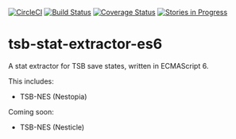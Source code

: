 [![CircleCI](https://circleci.com/gh/retro-games/tsb-stat-extractor-es6/tree/master.svg?style=shield)](https://circleci.com/gh/retro-games/tsb-stat-extractor-es6/tree/master)
[![Build Status](https://travis-ci.org/retro-games/tsb-stat-extractor-es6.svg?branch=master)](https://travis-ci.org/retro-games/tsb-stat-extractor-es6)
[![Coverage Status](https://coveralls.io/repos/github/retro-games/tsb-stat-extractor-es6/badge.svg?branch=master)](https://coveralls.io/github/retro-games/tsb-stat-extractor-es6?branch=master)
[![Stories in Progress](https://badge.waffle.io/retro-games/tsb-stat-extractor-es6.png?label=waffle%3Ain%20progress&title=In%20Progress)](http://waffle.io/retro-games/tsb-stat-extractor-es6)

# tsb-stat-extractor-es6

A stat extractor for TSB save states, written in ECMAScript 6.

This includes:
 * TSB-NES (Nestopia)

Coming soon:
 * TSB-NES (Nesticle)
 